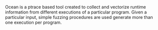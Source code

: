 Ocean is a ptrace based tool created to collect and vectorize runtime information from different 
executions of a particular program. Given a particular input, simple fuzzing procedures are used 
generate more than one execution per program.
